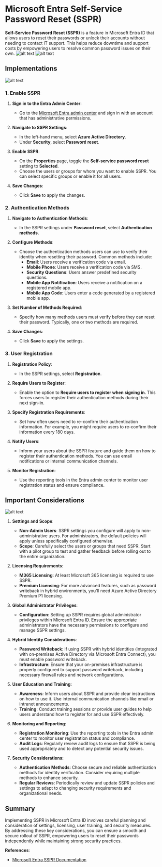 # Microsoft Entra Self-Service Password Reset (SSPR)

**Self-Service Password Reset (SSPR)** is a feature in Microsoft Entra ID that allows users to reset their passwords or unlock their accounts without needing to contact IT support. This helps reduce downtime and support costs by empowering users to resolve common password issues on their own.
![alt text](sspr-1.png)
![alt text](sspr-2.png)

## Implementations

![alt text](sspr-implementation.png)

### 1. Enable SSPR

1. **Sign in to the Entra Admin Center**:

   - Go to the [Microsoft Entra admin center](https://entra.microsoft.com) and sign in with an account that has administrative permissions.

2. **Navigate to SSPR Settings**:

   - In the left-hand menu, select **Azure Active Directory**.
   - Under **Security**, select **Password reset**.

3. **Enable SSPR**:

   - On the **Properties** page, toggle the **Self-service password reset** setting to **Selected**.
   - Choose the users or groups for whom you want to enable SSPR. You can select specific groups or enable it for all users.

4. **Save Changes**:
   - Click **Save** to apply the changes.

### 2. Authentication Methods

1. **Navigate to Authentication Methods**:

   - In the SSPR settings under **Password reset**, select **Authentication methods**.

2. **Configure Methods**:

   - Choose the authentication methods users can use to verify their identity when resetting their password. Common methods include:
     - **Email**: Users receive a verification code via email.
     - **Mobile Phone**: Users receive a verification code via SMS.
     - **Security Questions**: Users answer predefined security questions.
     - **Mobile App Notification**: Users receive a notification on a registered mobile app.
     - **Mobile App Code**: Users enter a code generated by a registered mobile app.

3. **Set Number of Methods Required**:

   - Specify how many methods users must verify before they can reset their password. Typically, one or two methods are required.

4. **Save Changes**:
   - Click **Save** to apply the settings.

### 3. User Registration

1. **Registration Policy**:

   - In the SSPR settings, select **Registration**.

2. **Require Users to Register**:

   - Enable the option to **Require users to register when signing in**. This forces users to register their authentication methods during their next sign-in.

3. **Specify Registration Requirements**:

   - Set how often users need to re-confirm their authentication information. For example, you might require users to re-confirm their information every 180 days.

4. **Notify Users**:

   - Inform your users about the SSPR feature and guide them on how to register their authentication methods. You can use email notifications or internal communication channels.

5. **Monitor Registration**:
   - Use the reporting tools in the Entra admin center to monitor user registration status and ensure compliance.

## Important Considerations

![alt text](sspr-notes.png)

1. **Settings and Scope**:

   - **Non-Admin Users**: SSPR settings you configure will apply to non-administrative users. For administrators, the default policies will apply unless specifically configured otherwise.
   - **Scope**: Carefully select the users or groups that need SSPR. Start with a pilot group to test and gather feedback before rolling out to the entire organization.

2. **Licensing Requirements**:

   - **M365 Licensing**: At least Microsoft 365 licensing is required to use SSPR.
   - **Premium Licensing**: For more advanced features, such as password writeback in hybrid environments, you'll need Azure Active Directory Premium P1 licensing.

3. **Global Administrator Privileges**:

   - **Configuration**: Setting up SSPR requires global administrator privileges within Microsoft Entra ID. Ensure the appropriate administrators have the necessary permissions to configure and manage SSPR settings.

4. **Hybrid Identity Considerations**:

   - **Password Writeback**: If using SSPR with hybrid identities (integrated with on-premises Active Directory via Microsoft Entra Connect), you must enable password writeback.
   - **Infrastructure**: Ensure that your on-premises infrastructure is properly configured to support password writeback, including necessary firewall rules and network configurations.

5. **User Education and Training**:

   - **Awareness**: Inform users about SSPR and provide clear instructions on how to use it. Use internal communication channels like email or intranet announcements.
   - **Training**: Conduct training sessions or provide user guides to help users understand how to register for and use SSPR effectively.

6. **Monitoring and Reporting**:

   - **Registration Monitoring**: Use the reporting tools in the Entra admin center to monitor user registration status and compliance.
   - **Audit Logs**: Regularly review audit logs to ensure that SSPR is being used appropriately and to detect any potential security issues.

7. **Security Considerations**:
   - **Authentication Methods**: Choose secure and reliable authentication methods for identity verification. Consider requiring multiple methods to enhance security.
   - **Regular Reviews**: Periodically review and update SSPR policies and settings to adapt to changing security requirements and organizational needs.

## Summary

Implementing SSPR in Microsoft Entra ID involves careful planning and consideration of settings, licensing, user training, and security measures. By addressing these key considerations, you can ensure a smooth and secure rollout of SSPR, empowering users to reset their passwords independently while maintaining strong security practices.

**References**:

- [Microsoft Entra SSPR Documentation](https://learn.microsoft.com/en-us/azure/active-directory/authentication/tutorial-sspr)
